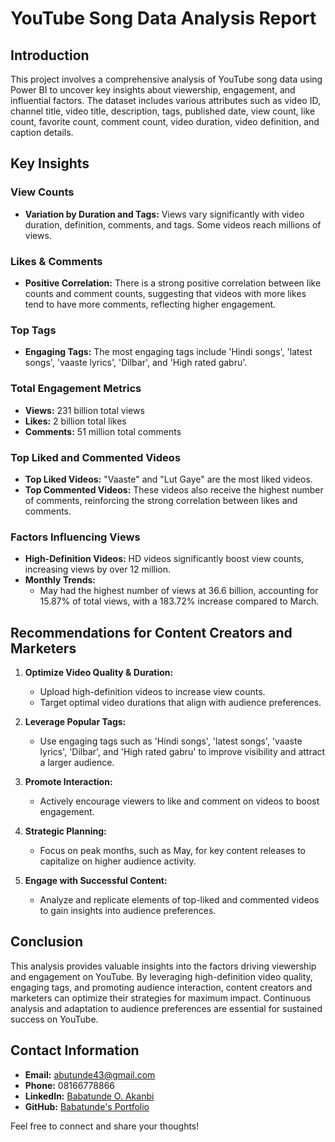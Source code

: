 # YouTube Song Data Analysis Report

## Introduction
This project involves a comprehensive analysis of YouTube song data using Power BI to uncover key insights about viewership, engagement, and influential factors. The dataset includes various attributes such as video ID, channel title, video title, description, tags, published date, view count, like count, favorite count, comment count, video duration, video definition, and caption details.

## Key Insights

### View Counts
- **Variation by Duration and Tags:** Views vary significantly with video duration, definition, comments, and tags. Some videos reach millions of views.

### Likes & Comments
- **Positive Correlation:** There is a strong positive correlation between like counts and comment counts, suggesting that videos with more likes tend to have more comments, reflecting higher engagement.

### Top Tags
- **Engaging Tags:** The most engaging tags include 'Hindi songs', 'latest songs', 'vaaste lyrics', 'Dilbar', and 'High rated gabru'.

### Total Engagement Metrics
- **Views:** 231 billion total views
- **Likes:** 2 billion total likes
- **Comments:** 51 million total comments

### Top Liked and Commented Videos
- **Top Liked Videos:** "Vaaste" and "Lut Gaye" are the most liked videos.
- **Top Commented Videos:** These videos also receive the highest number of comments, reinforcing the strong correlation between likes and comments.

### Factors Influencing Views
- **High-Definition Videos:** HD videos significantly boost view counts, increasing views by over 12 million.
- **Monthly Trends:** 
  - May had the highest number of views at 36.6 billion, accounting for 15.87% of total views, with a 183.72% increase compared to March.

## Recommendations for Content Creators and Marketers

1. **Optimize Video Quality & Duration:**
   - Upload high-definition videos to increase view counts.
   - Target optimal video durations that align with audience preferences.

2. **Leverage Popular Tags:**
   - Use engaging tags such as 'Hindi songs', 'latest songs', 'vaaste lyrics', 'Dilbar', and 'High rated gabru' to improve visibility and attract a larger audience.

3. **Promote Interaction:**
   - Actively encourage viewers to like and comment on videos to boost engagement.

4. **Strategic Planning:**
   - Focus on peak months, such as May, for key content releases to capitalize on higher audience activity.

5. **Engage with Successful Content:**
   - Analyze and replicate elements of top-liked and commented videos to gain insights into audience preferences.

## Conclusion
This analysis provides valuable insights into the factors driving viewership and engagement on YouTube. By leveraging high-definition video quality, engaging tags, and promoting audience interaction, content creators and marketers can optimize their strategies for maximum impact. Continuous analysis and adaptation to audience preferences are essential for sustained success on YouTube.

## Contact Information
- **Email:** abutunde43@gmail.com
- **Phone:** 08166778866
- **LinkedIn:** [Babatunde O. Akanbi](https://www.linkedin.com/in/babatunde-akanbi-60682a13b)
- **GitHub:** [Babatunde's Portfolio](https://github.com/abutunde/)

Feel free to connect and share your thoughts!
